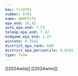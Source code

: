```yaml
---
key: frc8701
number: 8701
name: GRAFFITI
epa_end: 16.42
auto_epa_end: 7.73
teleop_epa_end: 7.42
endgame_epa_end: 1.27
winrate: 0.3542
district_epa_rank: 668
district_epa_percentile: 0.6291
type: Team
---
```

[[2024wila]]
[[2024wimi]]
